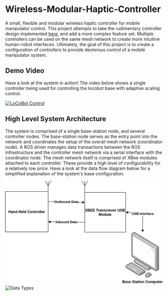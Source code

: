 # Wireless-Modular-Haptic-Controller
A small, flexible and modular wireless haptic controller for mobile manipulator control. This project attempts to take the rudimentary controller design implemented [here](https://github.com/sherrardTr4129/RealSense-BNO055-Pose-Estimation), and add a more complex feature set. Multiple controllers can be used on the same mesh network to create more intuitive human-robot interfaces. Ultimately, the goal of this project is to create a configuration of controllers to provide dexterous control of a mobile manipulator system. 

## Demo Video
Have a look at the system in action! The video below shows a single controller being used for controlling the locobot base with adaptive scaling control. 

[![LoCoBot Control](https://img.youtube.com/vi/vkgRInzt20c/0.jpg)](https://www.youtube.com/watch?v=vkgRInzt20c)

## High Level System Architecture
The system is comprised of a single base-station node, and several controller nodes. The base-station node serves as the entry point into the network and coordinates the setup of the overall mesh network (coordinator node). A ROS driver manages data transactions between the ROS infrastructure and the controller mesh network via a serial interface with the coordinator node. The mesh network itself is comprised of XBee modules attached to each controller. These provide a high level of configurability for a relatively low price. Have a look at the data flow diagram below for a simplified explanation of the system's base configuration. 

![Data Flow Diagram](./documentation/dataFlowDiagram.png)
![Data Types](./documentation/data_types.PNG.png)

